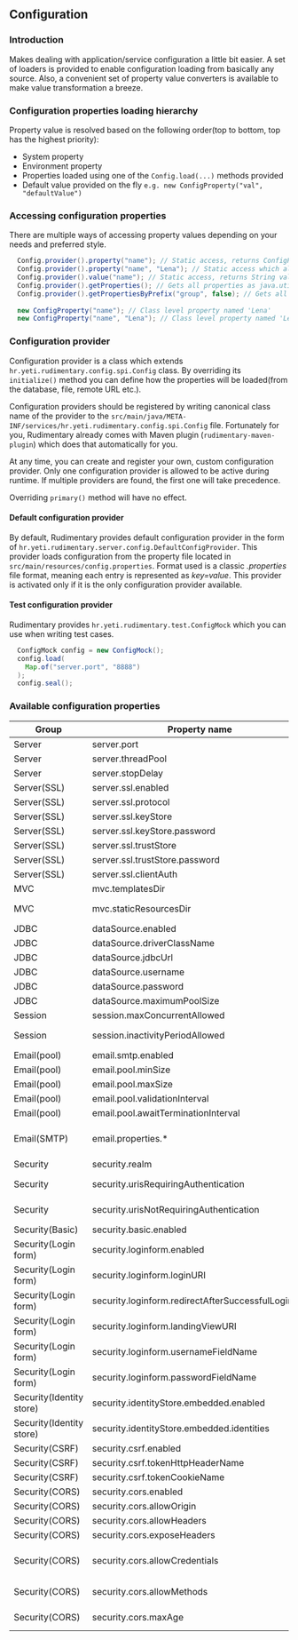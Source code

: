 ## Configuration

### Introduction
Makes dealing with application/service configuration a little bit easier. 
A set of loaders is provided to enable configuration loading from basically any source.
Also, a convenient set of property value converters is available to make value transformation a breeze.


### Configuration properties loading hierarchy
Property value is resolved based on the following order(top to bottom, top has the highest priority):

* System property
* Environment property
* Properties loaded using one of the `Config.load(...)` methods provided
* Default value provided on the fly `e.g. new ConfigProperty("val", "defaultValue")`

### Accessing configuration properties
There are multiple ways of accessing property values depending on your needs and preferred style.

```java
  Config.provider().property("name"); // Static access, returns ConfigProperty instance for property named 'Lena'
  Config.provider().property("name", "Lena"); // Static access which also sets default value if no property is found within provider for property named 'Lena', returns ConfigProperty instance
  Config.provider().value("name"); // Static access, returns String value
  Config.provider().getProperties(); // Gets all properties as java.util.Properties
  Config.provider().getPropertiesByPrefix("group", false); // Gets all properties as java.util.Properties which start with 'group' string. Boolean parameter decides whether to keep group prefix name or not. Convenient if you need to pass a group of properties but you do not know all the property names in advance (e.g. javax.mail.Session object creation).
    
  new ConfigProperty("name"); // Class level property named 'Lena'
  new ConfigProperty("name", "Lena"); // Class level property named 'Lena' which also sets default value if no property is found within provider
```

### Configuration provider
Configuration provider is a class which extends `hr.yeti.rudimentary.config.spi.Config` class.
By overriding its `initialize()` method you can define how the properties will be loaded(from the database, file, remote URL etc.).

Configuration providers should be registered by writing canonical class name of the provider to the `src/main/java/META-INF/services/hr.yeti.rudimentary.config.spi.Config` file.
Fortunately for you, Rudimentary already comes with Maven plugin (`rudimentary-maven-plugin`) which does that automatically for you.

At any time, you can create and register your own, custom configuration provider.
Only one configuration provider is allowed to be active during runtime. If multiple providers are found, the first one will take precedence.

Overriding `primary()` method will have no effect.

#### Default configuration provider
By default, Rudimentary provides default configuration provider in the form of `hr.yeti.rudimentary.server.config.DefaultConfigProvider`. This provider loads configuration from the property file located in `src/main/resources/config.properties`. Format used is a classic *.properties* file format, meaning each entry is represented as *key=value*. This provider is activated only if it is the only configuration provider available.

#### Test configuration provider
Rudimentary provides `hr.yeti.rudimentary.test.ConfigMock` which you can use when writing test cases.

```java
  ConfigMock config = new ConfigMock();
  config.load(
    Map.of("server.port", "8888")
  );
  config.seal();
```

### Available configuration properties

| Group        | Property name        | Default value           |  Description           |
| ------------ | ------------- | ------------- | ----- |
| Server | server.port     | 8888 | Http server port |
| Server | server.threadPool     | 25 | Maximum number of threads that can be processed by server at a time |
| Server | server.stopDelay     | 0 | Maximum time in seconds to wait until requests have finished |
| Server(SSL) | server.ssl.enabled     | false | Enable SSL |
| Server(SSL) | server.ssl.protocol    | TLS | SSL protocol to be used |
| Server(SSL) | server.ssl.keyStore     |  | Key store used for SSL |
| Server(SSL) | server.ssl.keyStore.password    |  | Key store password|
| Server(SSL) | server.ssl.trustStore    | | Trust store used for SSL |
| Server(SSL) | server.ssl.trustStore.password     | | Trust store password |
| Server(SSL) | server.ssl.clientAuth     | false | Should client authentication be required |
| MVC | mvc.templatesDir     | view | Directory where views are located (under src/main/resources) |
| MVC | mvc.staticResourcesDir    | static | Directory where static resources are located (under src/main/resources) |
| JDBC | dataSource.enabled     | false | Enable JDBC data source |
| JDBC | dataSource.driverClassName     |  | JDBC driver class name |
| JDBC | dataSource.jdbcUrl     |  | JDBC url string |
| JDBC | dataSource.username     |  | Database username |
| JDBC | dataSource.password     |  | Database password |
| JDBC | dataSource.maximumPoolSize     | 25 | JDBC connection pool size |
| Session | session.maxConcurrentAllowed     | 25 | Number of concurrent sessions allowed |
| Session | session.inactivityPeriodAllowed     | 1800 | Maximum time allowed between two consequent requests in seconds before session is invalidated |
| Email(pool) | email.smtp.enabled     | false | Enable SMTP |
| Email(pool) | email.pool.minSize     | 25 | Minimim number of javax.mail.Session in the pool |
| Email(pool) | email.pool.maxSize    | 50 | MAximum number of javax.mail.Session in the pool |
| Email(pool) | email.pool.validationInterval     | 30 | Time between two checks of pool status |
| Email(pool) | email.pool.awaitTerminationInterval     | 15 | Time to wait for tasks to finish before termination |
| Email(SMTP) | email.properties.*     |  | Check possible * values at https://javaee.github.io/javamail/docs/api/com/sun/mail/smtp/package-summary.html |
| Security | security.realm     | default | Realm name |
| Security | security.urisRequiringAuthentication     | | Comma separated list of URIs(regex format allowed) for which authentication will be applied |
| Security | security.urisNotRequiringAuthentication     | | Comma separated list of URIs(regex format allowed) for which authentication will not be applied |
| Security(Basic) | security.basic.enabled    | false | Enable Basic security |
| Security(Login form) | security.loginform.enabled    | false | Enable login form security |
| Security(Login form) | security.loginform.loginURI    | /_login | Login view URI |
| Security(Login form) | security.loginform.redirectAfterSuccessfulLoginURI    | _redirectAfterSuccessfulLogin | Http endpoint which will perform redirect to the landing view |
| Security(Login form) | security.loginform.landingViewURI    |  | Where to land after successful login |
| Security(Login form) | security.loginform.usernameFieldName    | username | Login form username input field name |
| Security(Login form) | security.loginform.passwordFieldName    | password | Login form password input field name |
| Security(Identity store) | security.identityStore.embedded.enabled     | false | Enable in memory identity store. |
| Security(Identity store) | security.identityStore.embedded.identities    |  | In memory identity store users definitions  |
| Security(CSRF) | security.csrf.enabled     | false | Enabel CSRF protection |
| Security(CSRF) | security.csrf.tokenHttpHeaderName     | X-CSRF-TOKEN | CSRF token http header name |
| Security(CSRF) | security.csrf.tokenCookieName     | CSRF-TOKEN | CSRF token http cookie name |
| Security(CORS) | security.cors.enabled    | false | Enable CORS |
| Security(CORS) | security.cors.allowOrigin     | * | Comma separated list of origins allowed |
| Security(CORS) | security.cors.allowHeaders    | origin, accept, content-type | Comma separated list of http headers allowed |
| Security(CORS) | security.cors.exposeHeaders     | location, info | Comma separated list of exposed http headers as part of the response |
| Security(CORS) | security.cors.allowCredentials    | true | Indicates whether or not cross-site Access-Control requests should be made using credentials such as cookies, authorization headers or TLS client certificates |
| Security(CORS) | security.cors.allowMethods     | GET, POST, PUT, DELETE, OPTIONS, HEAD, TRACE | List of allowed http methods |
| Security(CORS) | security.cors.maxAge     | 3600 | Indicates how long the results of a preflight request can be cached in seconds |









